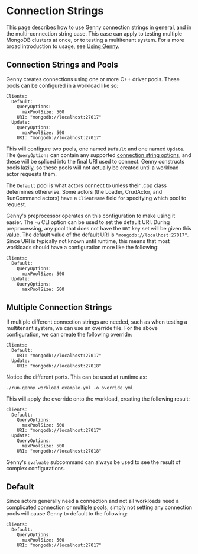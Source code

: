 # Connection Strings

This page describes how to use Genny connection strings in general, and in the multi-connection string case.
This case can apply to testing multiple MongoDB clusters at once, or to testing a multitenant system.
For a more broad introduction to usage, see [Using Genny](./using.md).

## Connection Strings and Pools
Genny creates connections using one or more C++ driver pools. These pools can be configured in a workload like so:

```
Clients:
  Default:
    QueryOptions:
      maxPoolSize: 500
    URI: "mongodb://localhost:27017"
  Update:
    QueryOptions:
      maxPoolSize: 500
    URI: "mongodb://localhost:27017"
```

This will configure two pools, one named `Default` and one named `Update`. The `QueryOptions` can contain
any supported [connection string options](https://docs.mongodb.com/manual/reference/connection-string/), and these will
be spliced into the final URI used to connect. Genny constructs pools lazily, so these pools will not actually be
created until a workload actor requests them.

The `Default` pool is what actors connect to unless their .cpp class determines otherwise. Some actors (the Loader, CrudActor, and RunCommand actors)
have a `ClientName` field for specifying which pool to request.

Genny's preprocessor operates on this configuration to make using it easier. The `-u` CLI option can be used to set the default URI. During preprocessing,
any pool that does not have the `URI` key set will be given this value. The default value of the default URI is `"mongodb://localhost:27017"`. Since URI
is typically not known until runtime, this means that most workloads should have a configuration more like the following:

```
Clients:
  Default:
    QueryOptions:
      maxPoolSize: 500
  Update:
    QueryOptions:
      maxPoolSize: 500
```

## Multiple Connection Strings

If multiple different connection strings are needed, such as when testing a multitenant system, we can use an override file. For the above configuration,
we can create the following override:

```
Clients:
  Default:
    URI: "mongodb://localhost:27017"
  Update:
    URI: "mongodb://localhost:27018"
```

Notice the different ports. This can be used at runtime as:

```
./run-genny workload example.yml -o override.yml
```

This will apply the override onto the workload, creating the following result:

```
Clients:
  Default:
    QueryOptions:
      maxPoolSize: 500
    URI: "mongodb://localhost:27017"
  Update:
    QueryOptions:
      maxPoolSize: 500
    URI: "mongodb://localhost:27018"
```

Genny's `evaluate` subcommand can always be used to see the result of complex configurations.

## Default

Since actors generally need a connection and not all workloads need a complicated connection or multiple pools,
simply not setting any connection pools will cause Genny to default to the following:

```
Clients:
  Default:
    QueryOptions:
      maxPoolSize: 500
    URI: "mongodb://localhost:27017"
```
